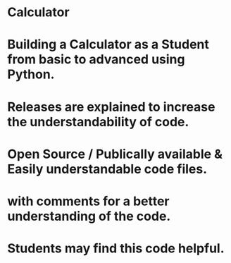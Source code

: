 # Calculator
# Building a Calculator as a Student from basic to advanced using Python.
# Releases are explained to increase the understandability of code.
# Open Source / Publically available & Easily understandable code files.
# with comments for a better understanding of the code.
# Students may find this code helpful.
